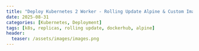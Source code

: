 ```yaml
---
title: "Deploy Kubernetes 2 Worker - Rolling Update Alpine & Custom Image menggunakan manifest"
date: 2025-08-31
categories: [Kubernetes, Deployment]
tags: [k8s, replicas, rolling update, dockerhub, alpine]
header:
  teaser: /assets/images/images.png
---
```

